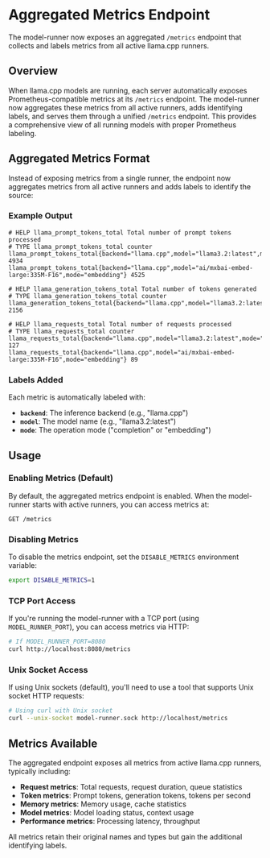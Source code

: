 # Aggregated Metrics Endpoint

The model-runner now exposes an aggregated `/metrics` endpoint that collects and labels metrics from all active llama.cpp runners.

## Overview

When llama.cpp models are running, each server automatically exposes Prometheus-compatible metrics at its `/metrics` endpoint. The model-runner now aggregates these metrics from all active runners, adds identifying labels, and serves them through a unified `/metrics` endpoint. This provides a comprehensive view of all running models with proper Prometheus labeling.

## Aggregated Metrics Format

Instead of exposing metrics from a single runner, the endpoint now aggregates metrics from all active runners and adds labels to identify the source:

### Example Output

```prometheus
# HELP llama_prompt_tokens_total Total number of prompt tokens processed
# TYPE llama_prompt_tokens_total counter
llama_prompt_tokens_total{backend="llama.cpp",model="llama3.2:latest",mode="completion"} 4934
llama_prompt_tokens_total{backend="llama.cpp",model="ai/mxbai-embed-large:335M-F16",mode="embedding"} 4525

# HELP llama_generation_tokens_total Total number of tokens generated
# TYPE llama_generation_tokens_total counter
llama_generation_tokens_total{backend="llama.cpp",model="llama3.2:latest",mode="completion"} 2156

# HELP llama_requests_total Total number of requests processed
# TYPE llama_requests_total counter
llama_requests_total{backend="llama.cpp",model="llama3.2:latest",mode="completion"} 127
llama_requests_total{backend="llama.cpp",model="ai/mxbai-embed-large:335M-F16",mode="embedding"} 89
```

### Labels Added

Each metric is automatically labeled with:
- **`backend`**: The inference backend (e.g., "llama.cpp")
- **`model`**: The model name (e.g., "llama3.2:latest")
- **`mode`**: The operation mode ("completion" or "embedding")

## Usage

### Enabling Metrics (Default)

By default, the aggregated metrics endpoint is enabled. When the model-runner starts with active runners, you can access metrics at:

```
GET /metrics
```

### Disabling Metrics

To disable the metrics endpoint, set the `DISABLE_METRICS` environment variable:

```bash
export DISABLE_METRICS=1
```

### TCP Port Access

If you're running the model-runner with a TCP port (using `MODEL_RUNNER_PORT`), you can access metrics via HTTP:

```bash
# If MODEL_RUNNER_PORT=8080
curl http://localhost:8080/metrics
```

### Unix Socket Access

If using Unix sockets (default), you'll need to use a tool that supports Unix socket HTTP requests:

```bash
# Using curl with Unix socket
curl --unix-socket model-runner.sock http://localhost/metrics
```

## Metrics Available

The aggregated endpoint exposes all metrics from active llama.cpp runners, typically including:

- **Request metrics**: Total requests, request duration, queue statistics
- **Token metrics**: Prompt tokens, generation tokens, tokens per second
- **Memory metrics**: Memory usage, cache statistics
- **Model metrics**: Model loading status, context usage
- **Performance metrics**: Processing latency, throughput

All metrics retain their original names and types but gain the additional identifying labels.
